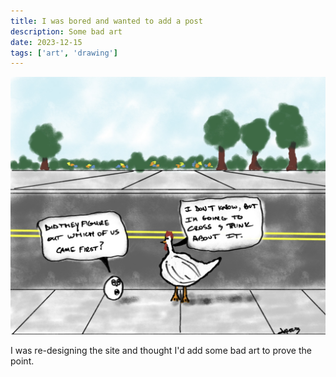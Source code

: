 ```yaml
---
title: I was bored and wanted to add a post
description: Some bad art
date: 2023-12-15
tags: ['art', 'drawing']
---
```

![Conversation between a chicken and an egg on a sidewalk on the side of the road. Across the street there is another sidewalk, some flowers, and trees. The egg asks the chicken, "Did they figure out which of us came first?" The chicken responds, "I don't know but I'm going to cross and think about it."](images/chicken.png)

I was re-designing the site and thought I'd add some bad art to prove the point.
